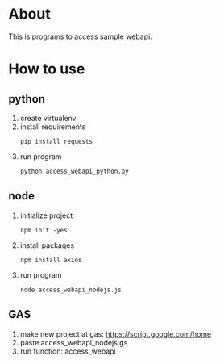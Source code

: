 # About
This is programs to access sample webapi.

# How to use
## python
1. create virtualenv
2. install requirements
    ```
    pip install requests
    ```
3. run program
    ```
    python access_webapi_python.py
    ```

## node
1. initialize project
    ```
    npm init -yes
    ```
2. install packages
    ```
    npm install axios
    ```
3. run program
    ```
    node access_webapi_nodejs.js
    ```

## GAS
1. make new project at gas: https://script.google.com/home
2. paste access_webapi_nodejs.gs
3. run function: access_webapi